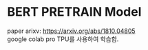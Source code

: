 # BERT PRETRAIN Model
paper arixv: https://arxiv.org/abs/1810.04805 <br>
google colab pro TPU를 사용하여 학습함.
